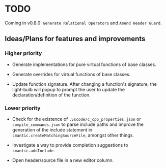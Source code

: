 # TODO

Coming in v0.8.0: `Generate Relational Operators` and `Amend Header Guard`.

## Ideas/Plans for features and improvements

### Higher priority

- Generate implementations for pure virtual functions of base classes.

- Generate overrides for virtual functions of base classes.

- Update function signature. After changing a function's signature, the light-bulb will popup to prompt the user to update the declaration/definition of the function.

### Lower priority

- Check for the existence of `.vscode/c_cpp_properties.json` or `compile_commands.json` to parse include paths and improve the generation of the include statement in `cmantic.createMatchingSourceFile`, amongst other things.

- Investigate a way to provide completion suggestions to `cmantic.addInclude`.

- Open header/source file in a new editor column.
